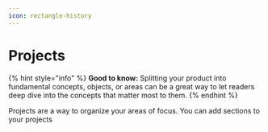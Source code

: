 ```yaml
---
icon: rectangle-history
---
```


# Projects

{% hint style="info" %}
**Good to know:** Splitting your product into fundamental concepts, objects, or areas can be a great way to let readers deep dive into the concepts that matter most to them.
{% endhint %}

Projects are a way to organize your areas of focus. You can add sections to your projects&#x20;
